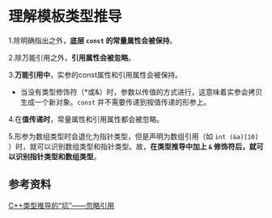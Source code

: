 # 理解模板类型推导
1.除明确指出之外，**底层 `const` 的常量属性会被保持**。

2.除万能引用之外，**引用属性会被忽略**。

3.**万能引用中**，实参的const属性和引用属性会被保持。

- 当没有类型修饰符（\*或&）时，参数以传值的方式进行，这意味着实参会拷贝生成一个新对象。`const` 并不需要传递到按值传递的形参上。

4.在**值传递时**，常量属性和引用属性都会被忽略。

5.形参为数组类型时会退化为指针类型，但是声明为数组引用（如 `int (&a)[10]` ）时，就可以识别数组类型和指针类型。故，**在类型推导中加上 `&` 修饰符后，就可以识别指针类型和数组类型**。


## 参考资料
[C++类型推导的“坑”——忽略引用](https://www.cnblogs.com/saltedreed/p/12022576.html)
